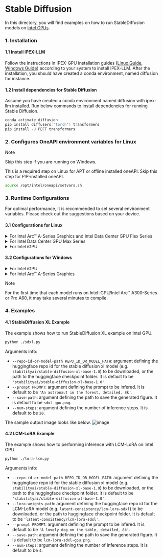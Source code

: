# Stable Diffusion
In this directory, you will find examples on how to run StableDiffusion models on [Intel GPUs](../README.md).

### 1. Installation
#### 1.1 Install IPEX-LLM
Follow the instructions in IPEX-GPU installation guides ([Linux Guide](https://ipex-llm.readthedocs.io/en/latest/doc/LLM/Quickstart/install_linux_gpu.html), [Windows Guide](https://ipex-llm.readthedocs.io/en/latest/doc/LLM/Quickstart/install_windows_gpu.html)) according to your system to install IPEX-LLM. After the installation, you should have created a conda environment, named diffusion for instance. 

#### 1.2 Install dependencies for Stable Diffusion
Assume you have created a conda environment named diffusion with ipex-llm installed. Run below commands to install dependencies for running Stable Diffusion.
```bash
conda activate diffusion
pip install diffusers["torch"] transformers
pip install -U PEFT transformers
```

### 2. Configures OneAPI environment variables for Linux

> [!NOTE]
> Skip this step if you are running on Windows.

This is a required step on Linux for APT or offline installed oneAPI. Skip this step for PIP-installed oneAPI.

```bash
source /opt/intel/oneapi/setvars.sh
```

### 3. Runtime Configurations
For optimal performance, it is recommended to set several environment variables. Please check out the suggestions based on your device.
#### 3.1 Configurations for Linux
<details>

<summary>For Intel Arc™ A-Series Graphics and Intel Data Center GPU Flex Series</summary>

```bash
export USE_XETLA=OFF
export SYCL_PI_LEVEL_ZERO_USE_IMMEDIATE_COMMANDLISTS=1
export SYCL_CACHE_PERSISTENT=1
```

</details>

<details>

<summary>For Intel Data Center GPU Max Series</summary>

```bash
export LD_PRELOAD=${LD_PRELOAD}:${CONDA_PREFIX}/lib/libtcmalloc.so
export SYCL_PI_LEVEL_ZERO_USE_IMMEDIATE_COMMANDLISTS=1
export SYCL_CACHE_PERSISTENT=1
export ENABLE_SDP_FUSION=1
```
</details>

<details>

<summary>For Intel iGPU</summary>

```bash
export SYCL_CACHE_PERSISTENT=1
export BIGDL_LLM_XMX_DISABLED=1
```

</details>

#### 3.2 Configurations for Windows
<details>

<summary>For Intel iGPU</summary>

```cmd
set SYCL_CACHE_PERSISTENT=1
set BIGDL_LLM_XMX_DISABLED=1
```

</details>

<details>

<summary>For Intel Arc™ A-Series Graphics</summary>

```cmd
set SYCL_CACHE_PERSISTENT=1
```

</details>

> [!NOTE]
> For the first time that each model runs on Intel iGPU/Intel Arc™ A300-Series or Pro A60, it may take several minutes to compile.

### 4. Examples

#### 4.1 StableDiffusion XL Example
The example shows how to run StableDiffusion XL example on Intel GPU.
```bash
python ./sdxl.py
```

Arguments info:
- `--repo-id-or-model-path REPO_ID_OR_MODEL_PATH`: argument defining the huggingface repo id for the stable diffusion xl model (e.g. `stabilityai/stable-diffusion-xl-base-1.0`) to be downloaded, or the path to the huggingface checkpoint folder. It is default to be `'stabilityai/stable-diffusion-xl-base-1.0'`.
- `--prompt PROMPT`: argument defining the prompt to be infered. It is default to be `'An astronaut in the forest, detailed, 8k'`.
- `--save-path`: argument defining the path to save the generated figure. It is default to be `sdxl-gpu.png`.
- `--num-steps`: argument defining the number of inference steps. It is default to be `20`. 


The sample output image looks like below. 
![image](https://llm-assets.readthedocs.io/en/latest/_images/sdxl-gpu.png)

#### 4.2 LCM-LoRA Example
The example shows how to performing inference with LCM-LoRA on Intel GPU.
```bash
python ./lora-lcm.py
```

Arguments info:
- `--repo-id-or-model-path REPO_ID_OR_MODEL_PATH`: argument defining the huggingface repo id for the stable diffusion xl model (e.g. `stabilityai/stable-diffusion-xl-base-1.0`) to be downloaded, or the path to the huggingface checkpoint folder. It is default to be `'stabilityai/stable-diffusion-xl-base-1.0'`.
- `--lora-weights-path`: argument defining the huggingface repo id for the LCM-LoRA model (e.g. `latent-consistency/lcm-lora-sdxl`) to be downloaded, or the path to huggingface checkpoint folder. It is default to be `'latent-consistency/lcm-lora-sdxl'`. 
- `--prompt PROMPT`: argument defining the prompt to be infered. It is default to be `'A lovely dog on the table, detailed, 8k'`.
- `--save-path`: argument defining the path to save the generated figure. It is default to be `lcm-lora-sdxl-gpu.png`.
- `--num-steps`: argument defining the number of inference steps. It is default to be `4`.
